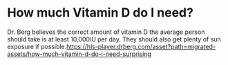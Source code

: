 # How much Vitamin D do I need?

Dr. Berg believes the correct amount of vitamin D the average person should take is at least 10,000IU per day. They should also get plenty of sun exposure if possible.https://hls-player.drberg.com/asset?path=migrated-assets/how-much-vitamin-d-do-i-need-surprising